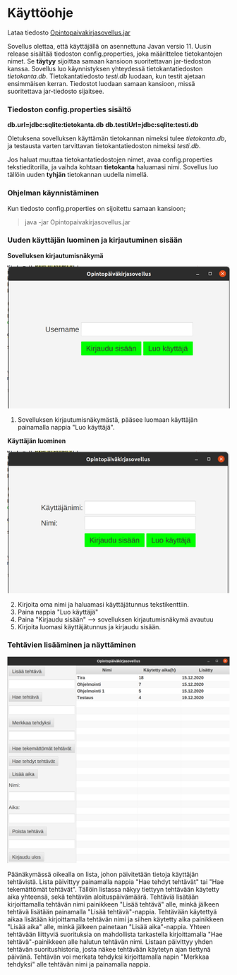 # Käyttöohje

Lataa tiedosto [Opintopaivakirjasovellus.jar](https://github.com/matiasnisula/ot-harjoitustyo/releases/tag/Viikko6)

Sovellus olettaa, että käyttäjällä on asennettuna Javan versio 11. Uusin release sisältää tiedoston config.properties, joka määrittelee 
tietokantojen nimet. Se **täytyy** sijoittaa samaan kansioon suoritettavan jar-tiedoston kanssa. Sovellus luo käynnistyksen yhteydessä tietokantatiedoston 
*tietokanta.db*. Tietokantatiedosto *testi.db* luodaan, kun testit ajetaan ensimmäisen kerran. Tiedostot luodaan samaan kansioon, missä suoritettava 
jar-tiedosto sijaitsee.

### Tiedoston config.properties sisältö

**db.url=jdbc:sqlite:tietokanta.db**
**db.testiUrl=jdbc:sqlite:testi.db**

Oletuksena sovelluksen käyttämän tietokannan nimeksi tulee *tietokanta.db*, ja testausta varten tarvittavan tietokantatiedoston nimeksi *testi.db*.

Jos haluat muuttaa tietokantatiedostojen nimet, avaa config.properties tekstieditorilla, ja vaihda kohtaan **tietokanta** haluamasi nimi. 
Sovellus luo tällöin uuden **tyhjän** tietokannan uudella nimellä. 


### Ohjelman käynnistäminen

Kun tiedosto config.properties on sijoitettu samaan kansioon;

> java -jar Opintopaivakirjasovellus.jar


### Uuden käyttäjän luominen ja kirjautuminen sisään

**Sovelluksen kirjautumisnäkymä**

![Kirjautumisnäkymä](https://github.com/matiasnisula/ot-harjoitustyo/blob/master/dokumentaatio/kuvat/logInView.png)


1. Sovelluksen kirjautumisnäkymästä, pääsee luomaan käyttäjän painamalla nappia "Luo käyttäjä".

**Käyttäjän luominen**

![Käyttäjänluomisnäkymä](https://github.com/matiasnisula/ot-harjoitustyo/blob/master/dokumentaatio/kuvat/CreateNewUserView.png)

2. Kirjoita oma nimi ja haluamasi käyttäjätunnus tekstikenttiin.
3. Paina nappia "Luo käyttäjä"
4. Paina "Kirjaudu sisään" --> sovelluksen kirjautumisnäkymä avautuu
5. Kirjoita luomasi käyttäjätunnus ja kirjaudu sisään.


### Tehtävien lisääminen ja näyttäminen

![Päänäkymä](https://github.com/matiasnisula/ot-harjoitustyo/blob/master/dokumentaatio/kuvat/MainView.png)

Päänäkymässä oikealla on lista, johon päivitetään tietoja käyttäjän tehtävistä. Lista päivittyy painamalla nappia "Hae tehdyt tehtävät" tai "Hae tekemättömät tehtävät". Tällöin listassa
näkyy tiettyyn tehtävään käytetty aika yhteensä, sekä tehtävän aloituspäivämäärä. Tehtäviä lisätään kirjoittamalla tehtävän nimi painikkeen
 "Lisää tehtävä" alle, minkä jälkeen tehtävä lisätään painamalla "Lisää tehtävä"-nappia.
Tehtävään käytettyä aikaa lisätään kirjoittamalla tehtävän nimi ja siihen käytetty aika painikkeen "Lisää aika" alle, minkä jälkeen painetaan
"Lisää aika"-nappia. Yhteen tehtävään liittyviä suorituksia on mahdollista tarkastella kirjoittamalla "Hae tehtävä"-painikkeen alle halutun tehtävän nimi.
Listaan päivittyy yhden tehtävän suoritushistoria, josta näkee tehtävään käytetyn ajan tiettynä päivänä. Tehtävän voi merkata tehdyksi kirjoittamalla napin 
"Merkkaa tehdyksi" alle tehtävän nimi ja painamalla nappia.



